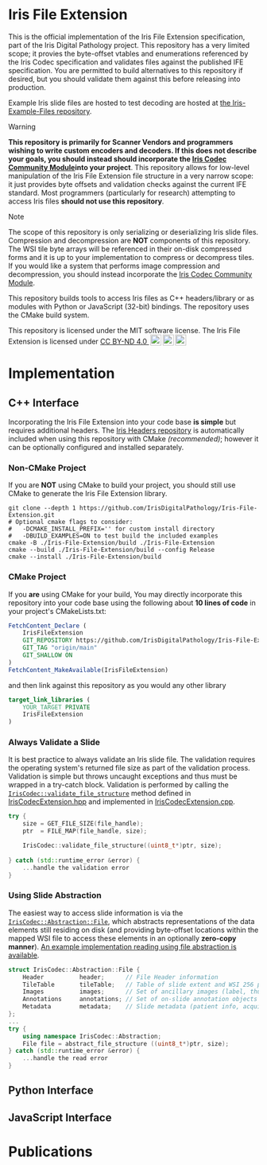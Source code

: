 # Iris File Extension

This is the official implementation of the Iris File Extension specification, part of the Iris Digital Pathology project. This repository has a very limited scope; it provies the byte-offset vtables and enumerations referenced by the Iris Codec specification and validates files against the published IFE specification. You are permitted to build alternatives to this repository if desired, but you should validate them against this before releasing into production. 

Example Iris slide files are hosted to test decoding are hosted at [the Iris-Example-Files repository](https://github.com/IrisDigitalPathology/Iris-Example-Files). 

> [!WARNING]
> **This repository is primarily for Scanner Vendors and programmers wishing to write custom encoders and decoders. If this does not describe your goals, you should instead should incorporate the [Iris Codec Community Module](https://github.com/IrisDigitalPathology/Iris-Codec.git)into your project**. This repository allows for low-level manipulation of the Iris File Extension file structure in a very narrow scope: it just provides byte offsets and validation checks against the current IFE standard. Most programmers (particularly for research) attempting to access Iris files **should not use this repository**. 

> [!NOTE]
> The scope of this repository is only serializing or deserializing Iris slide files. Compression and decompression are **NOT** components of this repository. The WSI tile byte arrays will be referenced in their on-disk compressed forms and it is up to your implementation to compress or decompress tiles. If you would like a system that performs image compression and decompression, you should instead incorporate the [Iris Codec Community Module](https://github.com/IrisDigitalPathology/Iris-Codec.git).

This repository builds tools to access Iris files as C++ headers/library or as modules with Python or JavaScript (32-bit) bindings. The repository uses the CMake build system.

<p xmlns:cc="http://creativecommons.org/ns#" >This repository is licensed under the MIT software license. The Iris File Extension is licensed under <a href="https://creativecommons.org/licenses/by-nd/4.0/?ref=chooser-v1" target="_blank" rel="license noopener noreferrer" style="display:inline-block;">CC BY-ND 4.0 <img style="height:22px!important;margin-left:3px;vertical-align:text-bottom;" src="https://mirrors.creativecommons.org/presskit/icons/cc.svg?ref=chooser-v1" alt=""><img style="height:22px!important;margin-left:3px;vertical-align:text-bottom;" src="https://mirrors.creativecommons.org/presskit/icons/by.svg?ref=chooser-v1" alt=""><img style="height:22px!important;margin-left:3px;vertical-align:text-bottom;" src="https://mirrors.creativecommons.org/presskit/icons/nd.svg?ref=chooser-v1" alt=""></a></p>

# Implementation
## C++ Interface
Incorporating the Iris File Extension into your code base **is simple** but requires additional headers. The [Iris Headers repository](https://github.com/IrisDigitalPathology/Iris-Headers) is automatically included when using this repository with CMake *(recommended)*; however it can be optionally configured and installed separately. 

### Non-CMake Project
If you are **NOT** using CMake to build your project, you should still use CMake to generate the Iris File Extension library.
```shell
git clone --depth 1 https://github.com/IrisDigitalPathology/Iris-File-Extension.git
# Optional cmake flags to consider: 
#   -DCMAKE_INSTALL_PREFIX='' for custom install directory
#   -DBUILD_EXAMPLES=ON to test build the included examples
cmake -B ./Iris-File-Extension/build ./Iris-File-Extension 
cmake --build ./Iris-File-Extension/build --config Release
cmake --install ./Iris-File-Extension/build
```

### CMake Project
If you **are** using CMake for your build, You may directly incorporate this repository into your code base using the following about **10 lines of code** in your project's CMakeLists.txt:
```CMake
FetchContent_Declare (
    IrisFileExtension
    GIT_REPOSITORY https://github.com/IrisDigitalPathology/Iris-File-Extension.git
    GIT_TAG "origin/main"
    GIT_SHALLOW ON
)
FetchContent_MakeAvailable(IrisFileExtension)
```
and then link against this repository as you would any other library
```CMake
target_link_libraries (
    YOUR_TARGET PRIVATE
    IrisFileExtension
)
```
### Always Validate a Slide
It is best practice to always validate an Iris slide file. The validation requires the operating system's returned file size as part of the validation process. Validation is simple but throws uncaught exceptions and thus must be wrapped in a try-catch block. Validation is performed by calling the [`IrisCodec::validate_file_structure`](https://github.com/IrisDigitalPathology/Iris-File-Extension/blob/2646ee4e986f90247e447000c035490d3114d98f/src/IrisCodecExtension.hpp#L69) method defined in [IrisCodecExtension.hpp](./src/IrisCodecExtension.hpp) and implemented in [IrisCodecExtension.cpp](https://github.com/IrisDigitalPathology/Iris-File-Extension/blob/main/src/IrisCodecExtension.cpp#L194). 
```cpp
try {
    size = GET_FILE_SIZE(file_handle);
    ptr  = FILE_MAP(file_handle, size);

    IrisCodec::validate_file_structure((uint8_t*)ptr, size);
    
} catch (std::runtime_error &error) {
    ...handle the validation error
}
```
### Using Slide Abstraction
The easiest way to access slide information is via the [`IrisCodec::Abstraction::File`](https://github.com/IrisDigitalPathology/Iris-File-Extension/blob/2646ee4e986f90247e447000c035490d3114d98f/src/IrisCodecExtension.hpp#L206-L212), which abstracts representations of the data elements still residing on disk (and providing byte-offset locations within the mapped WSI file to access these elements in an optionally **zero-copy manner**). [An example implementation reading using file abstraction is available](./examples/slide_info_abstraction.cpp). 
```cpp
struct IrisCodec::Abstraction::File {
    Header          header;      // File Header information
    TileTable       tileTable;   // Table of slide extent and WSI 256 pixel tiles
    Images          images;      // Set of ancillary images (label, thumbnail, etc...)
    Annotations     annotations; // Set of on-slide annotation objects
    Metadata        metadata;    // Slide metadata (patient info, acquisition. etc...)
};
...
try {
    using namespace IrisCodec::Abstraction;
    File file = abstract_file_structure ((uint8_t*)ptr, size);
} catch (std::runtime_error &error) {
    ...handle the read error
}
```

## Python Interface

## JavaScript Interface

# Publications
